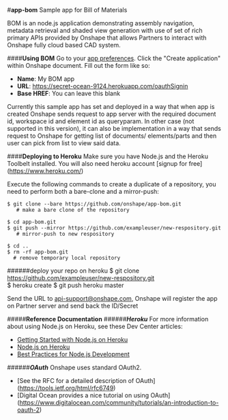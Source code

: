 #**app-bom**
Sample app for Bill of Materials

BOM is an node.js application demonstrating assembly navigation, metadata retrieval and shaded view generation with use of set of rich primary APIs provided by Onshape that allows Partners to interact with Onshape fully cloud based CAD system.

####**Using BOM**
Go to your [app preferences](https://partner.dev.onshape.com/). Click the "Create application" within Onshape document. Fill out the form like so:

* **Name**: My BOM app
* **URL**: https://secret-ocean-9124.herokuapp.com/oauthSignin
* **Base HREF**: You can leave this blank

Currently this sample app has set and deployed in a way that when app is created Onshape sends request to app server with the required document id, workspace id and element id as queryparam. In other case (not supported in this version), it can also be implementation in a way that sends request to Onshape for getting list of documents/ elements/parts and then user can pick from list to view said data.  

####**Deploying to Heroku**
Make sure you have Node.js and the Heroku Toolbelt installed. You will also need heroku account [signup for free] (https://www.heroku.com/) 

Execute the following commands to create a duplicate of a repository, you need to perform both a bare-clone and a mirror-push:

    $ git clone --bare https://github.com/onshape/app-bom.git
       # make a bare clone of the repository
    
    $ cd app-bom.git
    $ git push --mirror https://github.com/exampleuser/new-respository.git
       # mirror-push to new respository
       
    $ cd ..
    $ rm -rf app-bom.git
      # remove temporary local repository

######deploy your repo on heroku
    $ git clone https://github.com/exampleuser/new-respository.git  
    $ heroku create
    $ git push heroku master

Send the URL to api-support@onshape.com, Onshape will register the app on Partner server and send back the ID/Secret 


#####**Reference Documentation**
######***Heroku***
For more information about using Node.js on Heroku, see these Dev Center articles:

 -  [Getting Started with Node.js on Heroku](https://devcenter.heroku.com/articles/getting-started-with-nodejs)
 -  [Node.js on Heroku](https://devcenter.heroku.com/categories/nodejs)
 -  [Best Practices for Node.js Development](https://devcenter.heroku.com/articles/node-best-practices)
 
######***OAuth***
Onshape uses standard OAuth2. 
 - [See the RFC for a detailed description of OAuth] (https://tools.ietf.org/html/rfc6749) 
 - [Digital Ocean provides a nice tutorial on using OAuth] (https://www.digitalocean.com/community/tutorials/an-introduction-to-oauth-2)
